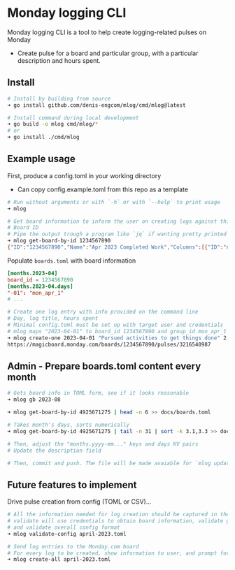 # Monday logging CLI

Monday logging CLI is a tool to help create logging-related pulses on Monday
* Create pulse for a board and particular group, with a particular description and hours spent.

## Install

```sh
# Install by building from source
➜ go install github.com/denis-engcom/mlog/cmd/mlog@latest

# Install command during local development
➜ go build -o mlog cmd/mlog/*
# or
➜ go install ./cmd/mlog
```

## Example usage

First, produce a config.toml in your working directory
* Can copy config.example.toml from this repo as a template

```sh
# Run without arguments or with `-h` or with `--help` to print usage
➜ mlog

# Get board information to inform the user on creating logs against this board.
# Board ID
# Pipe the output trough a program like `jq` if wanting pretty printed or filtered
➜ mlog get-board-by-id 1234567890
{"ID":"1234567890","Name":"Apr 2023 Completed Work","Columns":[{"ID":"name","Title":"Name"},...],"Groups":[{"ID":"mon_apr_1","Title":"Mon Apr 1"},...]}
```

Populate `boards.toml` with board information
```toml
[months.2023-04]
board_id = 1234567890
[months.2023-04.days]
"-01": "mon_apr_1"
# ...
```

```sh
# Create one log entry with info provided on the command line
# Day, log title, hours spent
# Minimal config.toml must be set up with target user and credentials
# mlog maps "2023-04-01" to board_id 1234567890 and group_id mon_apr_1
➜ mlog create-one 2023-04-01 "Pursued activities to get things done" 2.5
https://magicboard.monday.com/boards/1234567890/pulses/3216540987
```

## Admin - Prepare boards.toml content every month

```sh
# Gets board info in TOML form, see if it looks reasonable
➜ mlog gb 2023-08

➜ mlog get-board-by-id 4925671275 | head -n 6 >> docs/boards.toml

# Takes month's days, sorts numerically
➜ mlog get-board-by-id 4925671275 | tail -n 31 | sort -k 3.1,3.3 >> docs/boards.toml

# Then, adjust the "months.yyyy-mm..." keys and days KV pairs
# Update the description field

# Then, commit and push. The file will be made avaiable for `mlog update` via github pages
```

## Future features to implement

Drive pulse creation from config (TOML or CSV)...

```sh
# All the information needed for log creation should be captured in the toml
# validate will use credentials to obtain board information, validate group (day of the month) values,
# and validate overall config format
➜ mlog validate-config april-2023.toml

# Send log entries to the Monday.com board
# For every log to be created, show information to user, and prompt for confirmation
➜ mlog create-all april-2023.toml
```
